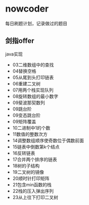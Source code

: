 # nowcoder 
每日刷题计划，记录做过的题目
## 剑指offer
java实现
- 03二维数组中的查找
- 04替换空格
- 05从尾到头打印链表
- 06重建二叉树
- 07用两个栈实现队列
- 08旋转数组的最小数字
- 09斐波那契数列
- 09跳台阶
- 09变态跳台阶
- 09矩阵覆盖
- 10二进制中1的个数
- 11数值的整数次方
- 14调整数组顺序使奇数位于偶数前面
- 15链表中倒数第k个结点
- 16反转链表
- 17合并两个排序的链表
- 18树的子结构
- 19二叉树的镜像
- 20顺时针打印矩阵
- 21包含min函数的栈
- 22栈的压入弹出序列
- 23从上往下打印二叉树